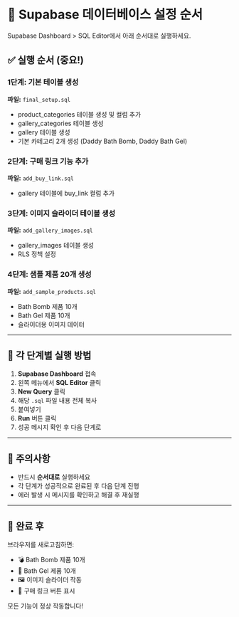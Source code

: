 # 🚀 Supabase 데이터베이스 설정 순서

Supabase Dashboard > SQL Editor에서 아래 순서대로 실행하세요.

## ✅ 실행 순서 (중요!)

### 1단계: 기본 테이블 생성
**파일:** `final_setup.sql`
- product_categories 테이블 생성 및 컬럼 추가
- gallery_categories 테이블 생성
- gallery 테이블 생성
- 기본 카테고리 2개 생성 (Daddy Bath Bomb, Daddy Bath Gel)

### 2단계: 구매 링크 기능 추가
**파일:** `add_buy_link.sql`
- gallery 테이블에 buy_link 컬럼 추가

### 3단계: 이미지 슬라이더 테이블 생성
**파일:** `add_gallery_images.sql`
- gallery_images 테이블 생성
- RLS 정책 설정

### 4단계: 샘플 제품 20개 생성
**파일:** `add_sample_products.sql`
- Bath Bomb 제품 10개
- Bath Gel 제품 10개
- 슬라이더용 이미지 데이터

---

## 🎯 각 단계별 실행 방법

1. **Supabase Dashboard** 접속
2. 왼쪽 메뉴에서 **SQL Editor** 클릭
3. **New Query** 클릭
4. 해당 `.sql` 파일 내용 전체 복사
5. 붙여넣기
6. **Run** 버튼 클릭
7. 성공 메시지 확인 후 다음 단계로

---

## 📝 주의사항

- 반드시 **순서대로** 실행하세요
- 각 단계가 성공적으로 완료된 후 다음 단계 진행
- 에러 발생 시 메시지를 확인하고 해결 후 재실행

---

## 🎉 완료 후

브라우저를 새로고침하면:
- 💣 Bath Bomb 제품 10개
- 🧴 Bath Gel 제품 10개
- 🖼️ 이미지 슬라이더 작동
- 🛒 구매 링크 버튼 표시

모든 기능이 정상 작동합니다!
